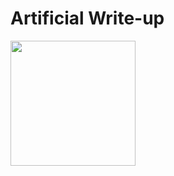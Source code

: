 # Artificial Write-up

<img src="https://labs.hackthebox.com/storage/avatars/e6633d6c2b1d824c3756eb21aeed7590.png" width="200" height="200">

